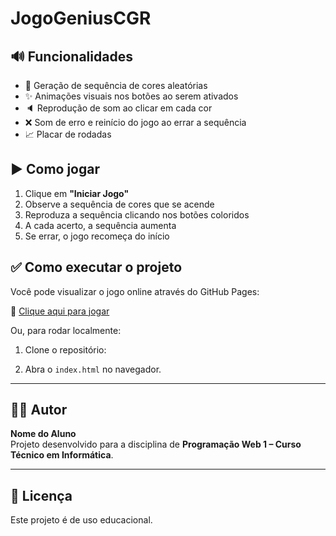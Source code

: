 # JogoGeniusCGR

## 🔊 Funcionalidades

- 🔁 Geração de sequência de cores aleatórias
- ✨ Animações visuais nos botões ao serem ativados
- 🔈 Reprodução de som ao clicar em cada cor
- ❌ Som de erro e reinício do jogo ao errar a sequência
- 📈 Placar de rodadas

## ▶️ Como jogar

1. Clique em **"Iniciar Jogo"**
2. Observe a sequência de cores que se acende
3. Reproduza a sequência clicando nos botões coloridos
4. A cada acerto, a sequência aumenta
5. Se errar, o jogo recomeça do início

## ✅ Como executar o projeto

Você pode visualizar o jogo online através do GitHub Pages:

🔗 [Clique aqui para jogar]((https://camiferreir.github.io/JogoGeniusCGR/))

Ou, para rodar localmente:

1. Clone o repositório:


2. Abra o `index.html` no navegador.

---

## 👨‍💻 Autor

**Nome do Aluno**  
Projeto desenvolvido para a disciplina de **Programação Web 1 – Curso Técnico em Informática**.

---

## 📝 Licença

Este projeto é de uso educacional.
